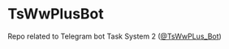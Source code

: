 # TsWwPlusBot
Repo related to Telegram bot Task System 2 ([@TsWwPLus_Bot](https://t.me/tswwplus_bot))

